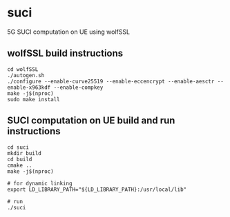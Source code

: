 # suci
5G SUCI computation on UE using wolfSSL

## wolfSSL build instructions
```
cd wolfSSL
./autogen.sh
./configure --enable-curve25519 --enable-eccencrypt --enable-aesctr --enable-x963kdf --enable-compkey
make -j$(nproc)
sudo make install
```

## SUCI computation on UE build and run instructions
```
cd suci
mkdir build
cd build
cmake ..
make -j$(nproc)

# for dynamic linking
export LD_LIBRARY_PATH="${LD_LIBRARY_PATH}:/usr/local/lib"

# run
./suci

```

